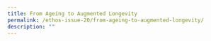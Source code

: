 ```yaml
---
title: From Ageing to Augmented Longevity
permalink: /ethos-issue-20/from-ageing-to-augmented-longevity/
description: ""
---
```

